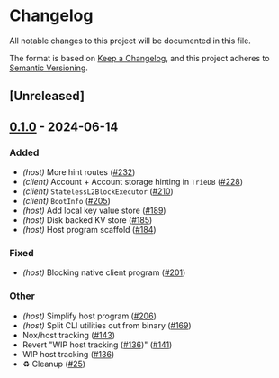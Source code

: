 # Changelog
All notable changes to this project will be documented in this file.

The format is based on [Keep a Changelog](https://keepachangelog.com/en/1.0.0/),
and this project adheres to [Semantic Versioning](https://semver.org/spec/v2.0.0.html).

## [Unreleased]

## [0.1.0](https://github.com/moongate-forks/kona/releases/tag/kona-host-v0.1.0) - 2024-06-14

### Added
- *(host)* More hint routes ([#232](https://github.com/moongate-forks/kona/pull/232))
- *(client)* Account + Account storage hinting in `TrieDB` ([#228](https://github.com/moongate-forks/kona/pull/228))
- *(client)* `StatelessL2BlockExecutor` ([#210](https://github.com/moongate-forks/kona/pull/210))
- *(client)* `BootInfo` ([#205](https://github.com/moongate-forks/kona/pull/205))
- *(host)* Add local key value store ([#189](https://github.com/moongate-forks/kona/pull/189))
- *(host)* Disk backed KV store ([#185](https://github.com/moongate-forks/kona/pull/185))
- *(host)* Host program scaffold ([#184](https://github.com/moongate-forks/kona/pull/184))

### Fixed
- *(host)* Blocking native client program ([#201](https://github.com/moongate-forks/kona/pull/201))

### Other
- *(host)* Simplify host program ([#206](https://github.com/moongate-forks/kona/pull/206))
- *(host)* Split CLI utilities out from binary ([#169](https://github.com/moongate-forks/kona/pull/169))
- Nox/host tracking ([#143](https://github.com/moongate-forks/kona/pull/143))
- Revert "WIP host tracking ([#136](https://github.com/moongate-forks/kona/pull/136))" ([#141](https://github.com/moongate-forks/kona/pull/141))
- WIP host tracking ([#136](https://github.com/moongate-forks/kona/pull/136))
- ♻️ Cleanup ([#25](https://github.com/moongate-forks/kona/pull/25))
